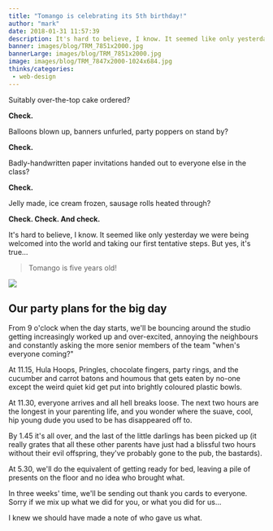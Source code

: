 ```yaml
---
title: "Tomango is celebrating its 5th birthday!"
author: "mark"
date: 2018-01-31 11:57:39
description: It's hard to believe, I know. It seemed like only yesterday we were being welcomed into the world and taking our first tentative steps. But yes, it's true...
banner: images/blog/TRM_7851x2000.jpg
bannerLarge: images/blog/TRM_7851x2000.jpg
image: images/blog/TRM_7847x2000-1024x684.jpg
thinks/categories: 
 - web-design
---
```


Suitably over-the-top cake ordered?

__Check.__

Balloons blown up, banners unfurled, party poppers on stand by?

__Check.__

Badly-handwritten paper invitations handed out to everyone else in the class?

__Check.__

Jelly made, ice cream frozen, sausage rolls heated through?

__Check. Check. And check.__

It's hard to believe, I know. It seemed like only yesterday we were being welcomed into the world and taking our first tentative steps. But yes, it's true...

> Tomango is five years old!

![](images/blog/TRM_7847x2000-1024x684.jpg)

## Our party plans for the big day

From 9 o'clock when the day starts, we'll be bouncing around the studio getting increasingly worked up and over-excited, annoying the neighbours and constantly asking the more senior members of the team "when's everyone coming?"

At 11.15, Hula Hoops, Pringles, chocolate fingers, party rings, and the cucumber and carrot batons and houmous that gets eaten by no-one except the weird quiet kid get put into brightly coloured plastic bowls.

At 11.30, everyone arrives and all hell breaks loose. The next two hours are the longest in your parenting life, and you wonder where the suave, cool, hip young dude you used to be has disappeared off to.

By 1.45 it's all over, and the last of the little darlings has been picked up (it really grates that all these other parents have just had a blissful two hours without their evil offspring, they've probably gone to the pub, the bastards).

At 5.30, we'll do the equivalent of getting ready for bed, leaving a pile of presents on the floor and no idea who brought what.

In three weeks' time, we'll be sending out thank you cards to everyone. Sorry if we mix up what we did for you, or what you did for us...

I knew we should have made a note of who gave us what.


